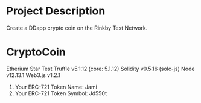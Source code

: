 # Project Description
Create a DDapp crypto coin on the Rinkby Test Network.

# CryptoCoin
Etherium Star Test
Truffle v5.1.12 (core: 5.1.12)
Solidity v0.5.16 (solc-js)
Node v12.13.1
Web3.js v1.2.1
1) Your ERC-721 Token Name: Jami
2) Your ERC-721 Token Symbol: Jd550t
